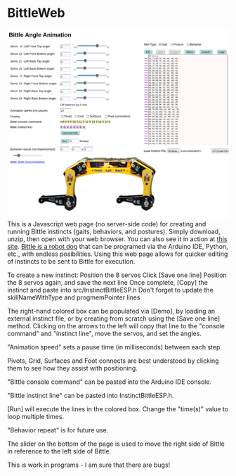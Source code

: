 # BittleWeb

![Screenshot](ScreenShot.png)
This is a Javascript web page (no server-side code) for creating and running Bittle instincts (gaits, behaviors, and postures). Simply download, unzip, then open with your web browser. You can also see it in action at <a href="http://schooler.net/bittle/" target="_blank">this site</a>. <a href="https://www.petoi.com/pages/bittle-open-source-bionic-robot-dog" target="_blank">Bittle is a robot dog</a> that can be programed via the Arduino IDE, Python, etc., with endless posibilities. Using this web page allows for quicker editing of instincts to be sent to Bittle for execution.

To create a new instinct:
   Position the 8 servos
   Click [Save one line]
   Position the 8 servos again, and save the next line
   Once complete, [Copy] the instinct and paste into src/InstinctBittleESP.h
   Don't forget to update the skillNameWithType and progmemPointer lines

The right-hand colored box can be populated via [Demo], by loading an external instinct file, or by creating from scratch using the [Save one line] method. Clicking on the arrows to the left will copy that line to the "console command" and "instinct line", move the servos, and set the angles.

"Animation speed" sets a pause time (in milliseconds) between each step.

Pivots, Grid, Surfaces and Foot connects are best understood by clicking them to see how they assist with positioning.

"Bittle console command" can be pasted into the Arduino IDE console.

"Bittle instinct line" can be pasted into InstinctBittleESP.h.

[Run] will execute the lines in the colored box. Change the "time(s)" value to loop multiple times.

"Behavior repeat" is for future use.

The slider on the bottom of the page is used to move the right side of Bittle in reference to the left side of Bittle.

This is work in programs - I am sure that there are bugs!

